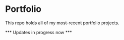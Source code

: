 # Portfolio
This repo holds all of my most-recent portfolio projects.

*** Updates in progress now ***
